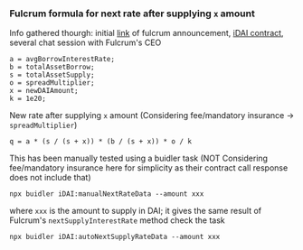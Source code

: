 ### Fulcrum formula for next rate after supplying `x` amount

Info gathered thourgh: initial [link](https://medium.com/bzxnetwork/introducing-fulcrum-tokenized-margin-made-dead-simple-e65ccc82393f) of fulcrum announcement, [iDAI contract](https://etherscan.io/address/0x14094949152eddbfcd073717200da82fed8dc960), several chat session with Fulcrum's CEO

```
a = avgBorrowInterestRate;
b = totalAssetBorrow;
s = totalAssetSupply;
o = spreadMultiplier;
x = newDAIAmount;
k = 1e20;
```

New rate after supplying `x` amount (Considering fee/mandatory insurance -> `spreadMultiplier`)

```
q = a * (s / (s + x)) * (b / (s + x)) * o / k
```

This has been manually tested using a buidler task (NOT Considering fee/mandatory insurance here for simplicity as their contract call response does not include that)
```
npx buidler iDAI:manualNextRateData --amount xxx
```
where `xxx` is the amount to supply in DAI; it gives the same result of Fulcrum's `nextSupplyInterestRate` method
check the task
```
npx buidler iDAI:autoNextSupplyRateData --amount xxx
```
